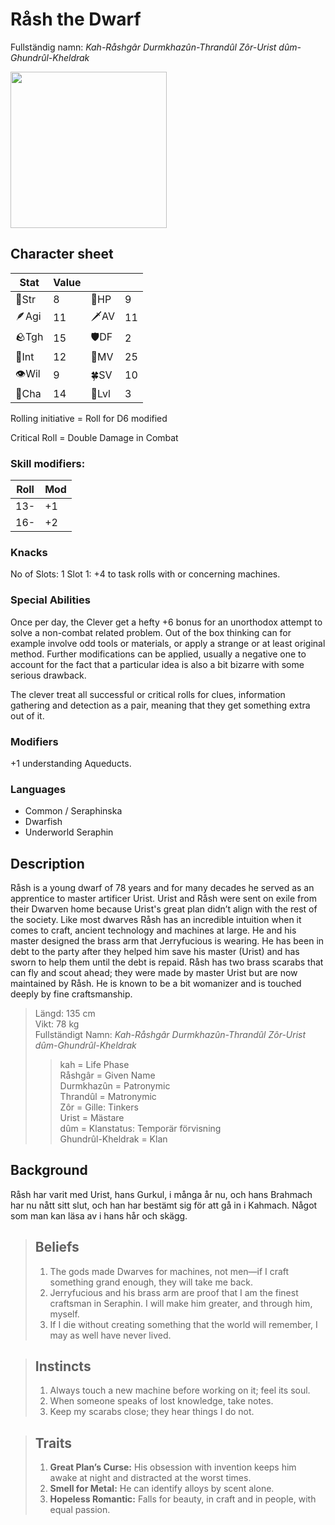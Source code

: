 # Råsh the Dwarf

Fullständig namn: _Kah-Råshgâr Durmkhazûn-Thrandûl Zôr-Urist dûm-Ghundrûl-Kheldrak_

<img src="https://github.com/jobackman/rpg-archive/assets/260888/68b92406-5215-4e89-83e9-4c615de4d847" width=250 />

## Character sheet

| Stat  | Value |     |    |
| ----- | -- | -- | -- |
| 💪Str |  8 | 🧡HP  |  9 |
| 🪶Agi | 11 | 🗡AV  | 11 |
| 🪨Tgh | 15 | 🛡DF  |  2 |
| 📖Int | 12 | 🏃MV  | 25 |
| 👁Wil |  9 | 🍀SV  | 10 |
| 👄Cha | 14 | 👑Lvl |  3 |

Rolling initiative = Roll for D6 modified 

Critical Roll = Double Damage in Combat

### Skill modifiers:

| Roll | Mod |
| ---- | --- |
|  13- |  +1 |
|  16- |  +2 |

### Knacks

No of Slots: 1
Slot 1: +4 to task rolls with or concerning machines.

### Special Abilities

Once per day, the Clever get a hefty +6 bonus for an unorthodox attempt to solve a non-combat related problem.
Out of the box thinking can for example involve odd tools or materials, or apply a strange or at least original method. Further modifications can be applied, usually a negative one to account for the fact that a particular idea is also a bit bizarre with some serious drawback.

The clever treat all successful or critical rolls for clues, information gathering and detection as a pair, meaning that they get something extra out of it.

### Modifiers

+1 understanding Aqueducts.

### Languages

- Common / Seraphinska
- Dwarfish
- Underworld Seraphin

## Description

Råsh is a young dwarf of 78 years and for many decades he served as an apprentice to master artificer Urist. Urist and Råsh were sent on exile from their Dwarven home because Urist's great plan didn’t align with the rest of the society. Like most dwarves Råsh has an incredible intuition when it comes to craft, ancient technology and machines at large. He and his master designed the brass arm that Jerryfucious is wearing. He has been in debt to the party after they helped him save his master (Urist) and has sworn to help them until the debt is repaid. Råsh has two brass scarabs that can fly and scout ahead; they were made by master Urist but are now maintained by Råsh. He is known to be a bit womanizer and is touched deeply by fine craftsmanship.

> Längd: 135 cm   
> Vikt: 78 kg   
> Fullständigt Namn: _Kah-Råshgâr Durmkhazûn-Thrandûl Zôr-Urist dûm-Ghundrûl-Kheldrak_
> 
>> kah = Life Phase   
>> Råshgâr = Given Name   
>> Durmkhazûn = Patronymic   
>> Thrandûl = Matronymic   
>> Zôr = Gille: Tinkers   
>> Urist = Mästare   
>> dûm = Klanstatus: Temporär förvisning   
>> Ghundrûl-Kheldrak = Klan   

## Background


Råsh har varit med Urist, hans Gurkul, i många år nu, och hans Brahmach har nu nått sitt slut, och han har bestämt sig för att gå in i Kahmach. Något som man kan läsa av i hans hår och skägg.

> ## Beliefs
> 
> 1. The gods made Dwarves for machines, not men—if I craft something grand enough, they will take me back.
> 2. Jerryfucious and his brass arm are proof that I am the finest craftsman in Seraphin. I will make him greater, and through him, myself.
> 3. If I die without creating something that the world will remember, I may as well have never lived.

> ## Instincts
> 
> 1. Always touch a new machine before working on it; feel its soul.
> 2. When someone speaks of lost knowledge, take notes.
> 3. Keep my scarabs close; they hear things I do not.

> ## Traits
> 
> 1. **Great Plan’s Curse:** His obsession with invention keeps him awake at night and distracted at the worst times.
> 2. **Smell for Metal:** He can identify alloys by scent alone.
> 3. **Hopeless Romantic:** Falls for beauty, in craft and in people, with equal passion.
